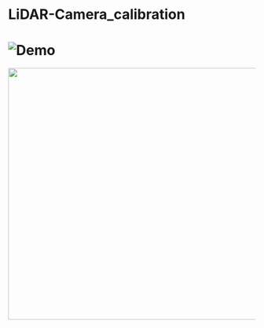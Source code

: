 # LiDAR-Camera_calibration

# ![Demo](ref/calibration.gif)
<img src="ref/calibration.gif" width="512" align=center>
